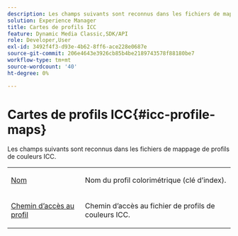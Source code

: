 ```yaml
---
description: Les champs suivants sont reconnus dans les fichiers de mappage de profils de couleurs ICC.
solution: Experience Manager
title: Cartes de profils ICC
feature: Dynamic Media Classic,SDK/API
role: Developer,User
exl-id: 3492f4f3-d93e-4b62-8ff6-ace228e0687e
source-git-commit: 206e4643e3926cb85b4be2189743578f88180be7
workflow-type: tm+mt
source-wordcount: '40'
ht-degree: 0%

---
```


# Cartes de profils ICC{#icc-profile-maps}

Les champs suivants sont reconnus dans les fichiers de mappage de profils de couleurs ICC.

<table id="simpletable_91C7631EE91141DCB6EE70441BC724A9"> 
 <tr class="strow"> 
  <td class="stentry"> <p><span class="codeph"><a href="../../../../../../is-api/image-catalog/image-serving-api-ref/c-image-catalog-reference/c-icc-profile-map-reference/r-name-icc.md#reference-9e7d3c8e35434981a3dfac66b8946cbe" type="reference" format="dita" scope="local"> Nom</a></span> </p></td> 
  <td class="stentry"> <p>Nom du profil colorimétrique (clé d’index). </p></td> 
 </tr> 
 <tr class="strow"> 
  <td class="stentry"> <p><span class="codeph"><a href="../../../../../../is-api/image-catalog/image-serving-api-ref/c-image-catalog-reference/c-icc-profile-map-reference/r-profilepath-icc.md#reference-d0db8b059a60437992fe1ae35761cb95" type="reference" format="dita" scope="local"> Chemin d’accès au profil</a></span> </p> </td> 
  <td class="stentry"> <p>Chemin d’accès au fichier de profils de couleurs ICC. </p></td> 
 </tr> 
</table>
